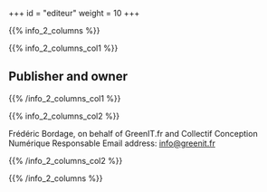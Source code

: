 +++
id = "editeur"
weight = 10
+++

{{% info_2_columns %}}

{{% info_2_columns_col1 %}}

## Publisher and owner

{{% /info_2_columns_col1 %}}

{{% info_2_columns_col2 %}}

Frédéric Bordage, on behalf of GreenIT.fr and Collectif Conception Numérique Responsable Email address: info@greenit.fr

{{% /info_2_columns_col2 %}}

{{% /info_2_columns %}}
